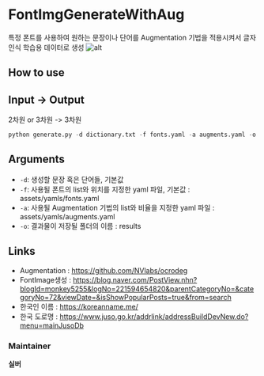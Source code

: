 # FontImgGenerateWithAug

특정 폰트를 사용하여 원하는 문장이나 단어를 Augmentation 기법을 적용시켜서 글자 인식 학습용 데이터로 생성
![alt](./assets/font_image_generate.png)

## How to use

## Input -> Output

2차원 or 3차원 -> 3차원

```python
python generate.py -d dictionary.txt -f fonts.yaml -a augments.yaml -o output
```

## Arguments

-   `-d`: 생성할 문장 혹은 단어들, 기본값
-   `-f`: 사용될 폰트의 list와 위치를 지정한 yaml 파일, 기본값 : assets/yamls/fonts.yaml
-   `-a`: 사용될 Augmentation 기법의 list와 비율을 지정한 yaml 파일 : assets/yamls/augments.yaml
-   `-o`: 결과물이 저장될 폴더의 이름 : results

## Links

-   Augmentation : https://github.com/NVlabs/ocrodeg
-   FontImage생성 : https://blog.naver.com/PostView.nhn?blogId=monkey5255&logNo=221594654820&parentCategoryNo=&categoryNo=72&viewDate=&isShowPopularPosts=true&from=search
-   한국인 이름 : https://koreanname.me/
-   한국 도로명 : https://www.juso.go.kr/addrlink/addressBuildDevNew.do?menu=mainJusoDb

### Maintainer

**실버**

